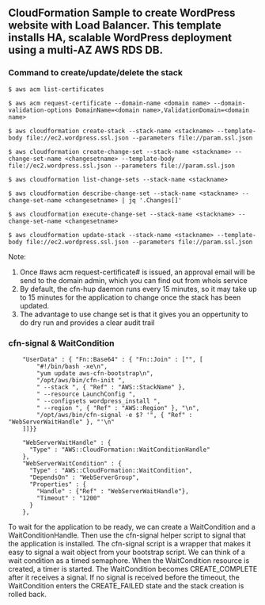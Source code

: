 ## CloudFormation Sample to create WordPress website with Load Balancer. This template installs HA, scalable WordPress deployment using a multi-AZ AWS RDS DB.

### Command to create/update/delete the stack
```
$ aws acm list-certificates

$ aws acm request-certificate --domain-name <domain name> --domain-validation-options DomainName=<domain name>,ValidationDomain=<domain name>

$ aws cloudformation create-stack --stack-name <stackname> --template-body file://ec2.wordpress.ssl.json --parameters file://param.ssl.json 

$ aws cloudformation create-change-set --stack-name <stackname> --change-set-name <changesetname> --template-body file://ec2.wordpress.ssl.json --parameters file://param.ssl.json 

$ aws cloudformation list-change-sets --stack-name <stackname> 

$ aws cloudformation describe-change-set --stack-name <stackname> --change-set-name <changesetname> | jq '.Changes[]'

$ aws cloudformation execute-change-set --stack-name <stackname> --change-set-name <changesetname>

$ aws cloudformation update-stack --stack-name <stackname> --template-body file://ec2.wordpress.ssl.json --parameters file://param.ssl.json  
```
Note: 
1. Once #aws acm request-certificate# is issued, an approval email will be send to the domain admin, which you can find out from whois service
2. By default, the cfn-hup daemon runs every 15 minutes, so it may take up to 15 minutes for the application to change once the stack has been updated.
3. The advantage to use change set is that it gives you an oppertunity to do dry run and provides a clear audit trail

### cfn-signal & WaitCondition
```
	"UserData" : { "Fn::Base64" : { "Fn::Join" : ["", [
		"#!/bin/bash -xe\n",
		"yum update aws-cfn-bootstrap\n",
		"/opt/aws/bin/cfn-init ",
		" --stack ", { "Ref" : "AWS::StackName" },
		" --resource LaunchConfig ",
		" --configsets wordpress_install ",
		" --region ", { "Ref" : "AWS::Region" }, "\n",
		"/opt/aws/bin/cfn-signal -e $? '", { "Ref" : "WebServerWaitHandle" }, "'\n"
	]]}}
```
```
	"WebServerWaitHandle" : {
      "Type" : "AWS::CloudFormation::WaitConditionHandle"
    },
    "WebServerWaitCondition" : {
      "Type" : "AWS::CloudFormation::WaitCondition",
      "DependsOn" : "WebServerGroup",
      "Properties" : {
        "Handle" : {"Ref" : "WebServerWaitHandle"},
        "Timeout" : "1200"
      }
    },
```

To wait for the application to be ready, we can create a WaitCondition and a WaitConditionHandle. Then use the cfn-signal helper script to signal that the application is installed. The cfn-signal script is a wrapper that makes it easy to signal a wait object from your bootstrap script. 
We can think of a wait condition as a timed semaphore. When the WaitCondition resource is created, a timer is started. The WaitCondition becomes CREATE_COMPLETE after it receives a signal. If no signal is received before the timeout, the WaitCondition enters the CREATE_FAILED state and the stack creation is rolled back.
